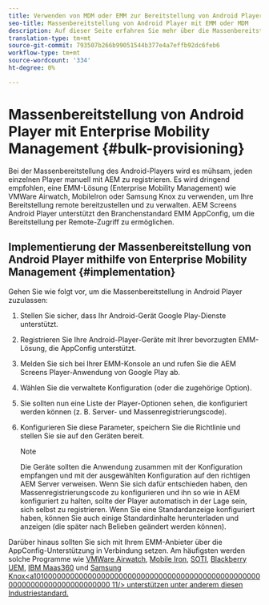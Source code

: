 ```yaml
---
title: Verwenden von MDM oder EMM zur Bereitstellung von Android Player als Massenspeicher
seo-title: Massenbereitstellung von Android Player mit EMM oder MDM
description: Auf dieser Seite erfahren Sie mehr über die Massenbereitstellung von Android Player mit EMM oder MDM
translation-type: tm+mt
source-git-commit: 793507b266b99051544b377e4a7effb92dc6feb6
workflow-type: tm+mt
source-wordcount: '334'
ht-degree: 0%

---
```



# Massenbereitstellung von Android Player mit Enterprise Mobility Management {#bulk-provisioning}

Bei der Massenbereitstellung des Android-Players wird es mühsam, jeden einzelnen Player manuell mit AEM zu registrieren. Es wird dringend empfohlen, eine EMM-Lösung (Enterprise Mobility Management) wie VMWare Airwatch, MobileIron oder Samsung Knox zu verwenden, um Ihre Bereitstellung remote bereitzustellen und zu verwalten. AEM Screens Android Player unterstützt den Branchenstandard EMM AppConfig, um die Bereitstellung per Remote-Zugriff zu ermöglichen.

## Implementierung der Massenbereitstellung von Android Player mithilfe von Enterprise Mobility Management {#implementation}

Gehen Sie wie folgt vor, um die Massenbereitstellung in Android Player zuzulassen:

1. Stellen Sie sicher, dass Ihr Android-Gerät Google Play-Dienste unterstützt.
1. Registrieren Sie Ihre Android-Player-Geräte mit Ihrer bevorzugten EMM-Lösung, die AppConfig unterstützt.
1. Melden Sie sich bei Ihrer EMM-Konsole an und rufen Sie die AEM Screens Player-Anwendung von Google Play ab.
1. Wählen Sie die verwaltete Konfiguration (oder die zugehörige Option).
1. Sie sollten nun eine Liste der Player-Optionen sehen, die konfiguriert werden können (z. B. Server- und Massenregistrierungscode).
1. Konfigurieren Sie diese Parameter, speichern Sie die Richtlinie und stellen Sie sie auf den Geräten bereit.

   >[!NOTE]
   >Die Geräte sollten die Anwendung zusammen mit der Konfiguration empfangen und mit der ausgewählten Konfiguration auf den richtigen AEM Server verweisen. Wenn Sie sich dafür entschieden haben, den Massenregistrierungscode zu konfigurieren und ihn so wie in AEM konfiguriert zu halten, sollte der Player automatisch in der Lage sein, sich selbst zu registrieren. Wenn Sie eine Standardanzeige konfiguriert haben, können Sie auch einige Standardinhalte herunterladen und anzeigen (die später nach Belieben geändert werden können).

Darüber hinaus sollten Sie sich mit Ihrem EMM-Anbieter über die AppConfig-Unterstützung in Verbindung setzen. Am häufigsten werden solche Programme wie [VMWare Airwatch](https://docs.samsungknox.com/admin/uem/vm-configure-appconfig.htm), [Mobile Iron](https://docs.samsungknox.com/admin/uem/mobileiron2-configure-appconfig.htm), [SOTI](https://docs.samsungknox.com/admin/uem/soti-configure-appconfig.htm), [Blackberry UEM](https://docs.samsungknox.com/admin/uem/bb-configure-appconfig.htm), [IBM Maas360](https://docs.samsungknox.com/admin/uem/ibm-configure-appconfig.htm) und [Samsung Knox&lt;a101000000000000000000000000000000000000000000000000000000000000000000000000 11/> unterstützen unter anderem diesen Industriestandard.](https://docs.samsungknox.com/admin/uem/km-configure-appconfig.htm)


